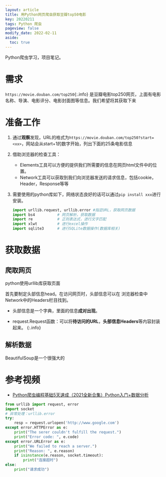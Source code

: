 ```yaml
---
layout: article
title: 用Python网页爬虫获取豆瓣top50电影
key: 20220211
tags: Python 爬虫
pageview: false
modify_date: 2022-02-11
aside:
  toc: true
---
```


Python爬虫学习，项目笔记。

<!--more-->

# 需求

`https://movie.douban.com/top250`{:.info} 是豆瓣电影top250网页，上面有电影名称、导演、电影评分、电影封面图等信息。我们希望将其获取下来

# 准备工作

1. 通过**观察**发现，URL的格式为`https://movie.douban.com/top250?start=<xx>`，网站会从start+1的数字开始，列出下面的25条电影信息
2. 借助浏览器的检查工具：
   * Elements工具可以方便的提供我们所需要的信息在网页html文件中的位置。
   * Network工具可以获取到我们向浏览器发送的请求信息，包括cookie，Header，Response等等

3. 需要使用的python库如下，网络状态良好的话可以通过`pip install xxx`进行安装。

   ```python
   import urllib.request, urllib.error #指定URL，获取网页数据
   import bs4          # 网页解析，获取数据
   import re           # 正则表达式，进行文字匹配
   import xlwt         # 进行excel操作
   import sqlite3      # 进行SQLite数据操作(数据库相关)
   ```



# 获取数据

## 爬取网页

python使用urllib库获取页面

首先要制定头部信息head。在访问网页时，头部信息可以在	浏览器检查中Network中的Headers栏目找到。

* 头部信息是一个字典，里面的信息**成对出现**。

* request.Request函数：可以将**待访问的URL**，**头部信息Headers**等内容封装起来。
  {:.info}



## 解析数据

BeautifulSoup是一个很强大的



# 参考视频

* [Python爬虫编程基础5天速成（2021全新合集）Python入门+数据分析](https://www.bilibili.com/video/BV12E411A7ZQ?p=16&spm_id_from=pageDriver)



```python
from urllib import request, error
import socket
# 异常处理：urllib.error
try:
    resp = request.urlopen('http://www.google.com') 
except error.HTTPError as e:
    print("The serer couldn't fulfill the request.")
    print("Error code: ", e.code)
except error.URLError as e:
    print("We failed to reach a server.")
    print("Reason: ", e.reason)
    if isinstance(e.reason, socket.timeout):
        print("连接超时")
else:
    print("请求成功")
```

